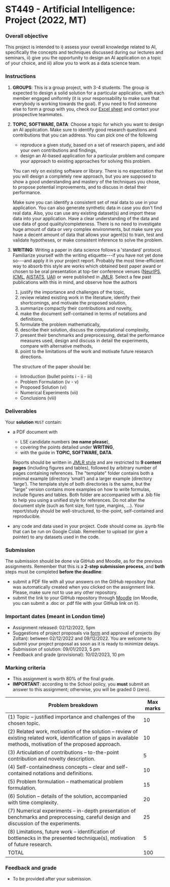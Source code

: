 ﻿# ST449 - Artificial Intelligence: Project (2022, MT)

### Overall objective

This project is intended to i) assess your overall knowledge related to AI, specifically the concepts and techniques discussed during our lectures and seminars, ii) give you the opportunity to design an AI application on a topic of your choice, and iii) allow you to work as a data science team.

### Instructions

1. **GROUPS**: This is a group project, with 3-4 students. The group is expected to design a solid solution for a particular application, with each member engaged uniformly (it is your responsability to make sure that everybody is working towards the goal). If you need to find someone else to form a group with you, check our [Excel sheet](https://cryptpad.fr/sheet/#/2/sheet/edit/Jn1-qn9885hqyu56xLJKgxu2/) and contact your prospective teammates.

2. **TOPIC, SOFTWARE, DATA**: Choose a topic for which you want to design an AI application. Make sure to identify good research questions and contributions that you can address. You can pick one of the following 

    - reproduce a given study, based on a set of research papers, and add your own contributions and findings, 
    - design an AI-based application for a particular problem and compare your approach to existing approaches for solving this problem.

    You can rely on existing software or library. There is no expectation that you will design a completely new approach, but you are supposed to show a good understanding and mastery of the techniques you chose, to propose potential improvements, and to discuss in detail their performance. 

    Make sure you can identify a consistent set of real data to use in your application. You can also generate synthetic data in case you don't find real data. Also, you can use any existing dataset(s) and import these data into your application. Have a clear understanding of the data and use data of good quality/completeness. There is no need to investigate huge amount of data or very complex environments, but make sure you have a decent amount of data that allows your agent(s) to train, test and validate hypotheses, or make consistent inference to solve the problem.

3. **WRITING**:
Writing a paper in data science follows a 'standard' protocol. Familiarize yourself with the writing etiquette---if you have not yet done so---and apply it in your project report. Probably the most time-efficient way to absorb this style are works which obtained best paper award or chosen to be oral presentation at top-tier conference venues ([NeurIPS](https://neurips.cc/), [ICML](https://icml.cc/), [AISTATS](https://aistats.org/aistats2023/), [UAI](https://www.auai.org/uai2022/)) or were published in [JMLR](https://jmlr.org/). Select a few past publications with this in mind, and observe how the authors

    1. justify the importance and challenges of the topic,
    2. review related existing work in the literature, identify their shortcomings, and motivate the proposed solution,
    3. summarize compactly their contributions and novelty,
    4. make the document self-contained in terms of notations and definitions,
    5. formulate the problem mathematically,
    6. describe their solution, discuss the computational complexity,
    7. present their benchmarks and preprocessing, detail the performance measures used, design and discuss in detail the experiments, compare with       alternative methods,
    8. point to the limitations of the work and motivate future research directions.

    The structure of the paper should be:

    - Introduction (bullet points i - ii - iii)
    - Problem Formulation (iv - v)
    - Proposed Solution (vi)
    - Numerical Experiments (vii)
    - Conclusions (viii)

### Deliverables

Your **solution** `MUST` contain:

* a PDF document with 

    - LSE candidate numbers (**no name please**),
    - covering the points detailed under **WRITING**, 
    - with the guide in **TOPIC, SOFTWARE, DATA**. 

    Reports should be written in [JMLR style](./TeX_template.zip) and are restricted to **9 content pages** (including figures and tables), followed by     arbitrary number of pages containing references. The "template" folder contains both a minimal example (directory ‘small’) and a larger example (directory ‘large’). The template style of both directories is the same, but the "large" version contains more examples on how to write formulas, include figures and tables. Both folder are accompanied with a .bib file to help you using a unified style for references. Do not alter the document style (such as font size, font type, margins, …). Your report/study should be well-structured, to-the-point, self-contained and reproducible.
* any code and data used in your project. Code should come as .ipynb file that can be run on Google Colab. Remember to upload (or give a pointer) to any datasets used in the code.

### Submission

The submission should be done via GitHub and Moodle, as for the previous assignments. Remember that this is a **2-step submission process**, and **both** steps must be completed **before the deadline**: 

* submit a PDF file with all your answers on the GitHub repository that was automatically created when you clicked on the assignment link. Please, make sure not to use any other repository.
* submit the link to your GitHub repository through [Moodle](https://moodle.lse.ac.uk/mod/assign/view.php?id=1129316) (on Moodle, you can submit a .doc or .pdf file with your GitHub link on it).

### Important dates (meant in London time)

* Assignment released: 02/12/2022, 5pm
* Suggestions of project proposals via [form](https://cryptpad.fr/form/#/2/form/view/-+QDh9CdXYU5BMRycZLeppkMkmKydhUNBTvT4yVRokQ/) and approval of projects (by Zoltan): between 02/12/2022 and 09/12/2022. You are welcome to submit your project proposal as soon as it is ready to minimize delays.
* Submission of solution: 09/01/2023, 5 pm
* Feedback and grade (provisional): 10/02/2023, 10 pm

### Marking criteria

* This assignment is worth 80% of the final grade.
* **IMPORTANT**: according to the School policy, you **must** submit an answer to this assignment; otherwise, you will be graded 0 (zero).

| Problem breakdown  | Max marks |
| ------------- | ------------- |
| (1) Topic – justified importance and challenges of the chosen topic.  | 10 |
| (2) Related work, motivation of the solution – review of existing related work, identification of gaps in available methods, motivation of the proposed approach. | 10 |
| (3) Articulation of contributions – to-the-point contribution and novelty description. | 5 |
| (4) Self-containedness concepts – clear and self-contained notations and definitions.  | 10 |
| (5) Problem formulation – mathematical problem formulation. | 15  |
| (6) Solution – details of the solution, accompanied with time complexity. | 20 |
| (7) Numerical experiments – in-depth presentation of benchmarks and preprocessing, careful design and discussion of the experiments. | 25 |
| (8) Limitations, future work – identification of bottlenecks in the presented technique(s), motivation of future research. | 5 |
| TOTAL  | 100  |

### Feedback and grade

* To be provided after your submission.

